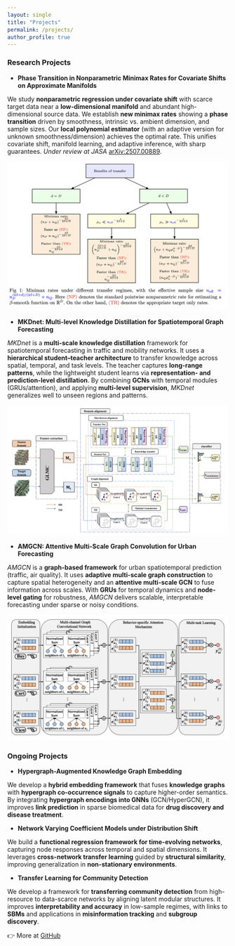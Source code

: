 ```yaml
---
layout: single
title: "Projects"
permalink: /projects/
author_profile: true
---
```




<!-- Custom font styling for homepage -->
<style>
.splash .page__content p,
.page__content p,
.archive__item-excerpt,
.archive__item-body {
  font-family: "Georgia", serif;
  font-size: 16px;
  line-height: 1.7;
  color: #2a2a2a;
  margin-bottom: 1.2em;
}

.page__title {
  font-family: "Georgia", serif;
  font-size: 28px;
  font-weight: 500;
}
</style>




### Research Projects


  - **Phase Transition in Nonparametric Minimax Rates for Covariate Shifts on Approximate Manifolds**

We study **nonparametric regression under covariate shift** with scarce target data near a **low-dimensional manifold** and abundant high-dimensional source data. We establish **new minimax rates** showing a **phase transition** driven by smoothness, intrinsic vs. ambient dimension, and sample sizes. Our **local polynomial estimator** (with an adaptive version for unknown smoothness/dimension) achieves the optimal rate. This unifies covariate shift, manifold learning, and adaptive inference, with sharp guarantees. *Under review at JASA* [arXiv:2507.00889](https://arxiv.org/abs/2507.00889).


  ![PhaseShift Workflow](/assets/images/phaseshift_workflow.jpg)


- **MKDnet: Multi-level Knowledge Distillation for Spatiotemporal Graph Forecasting**

*MKDnet* is a **multi-scale knowledge distillation** framework for spatiotemporal forecasting in traffic and mobility networks. It uses a **hierarchical student–teacher architecture** to transfer knowledge across spatial, temporal, and task levels. The teacher captures **long-range patterns**, while the lightweight student learns via **representation- and prediction-level distillation**. By combining **GCNs** with temporal modules (GRUs/attention), and applying **multi-level supervision**, *MKDnet* generalizes well to unseen regions and patterns.


  ![MKDnet Workflow](/assets/images/mkdnet_workflow.jpg)



- **AMGCN: Attentive Multi-Scale Graph Convolution for Urban Forecasting**

*AMGCN* is a **graph-based framework** for urban spatiotemporal prediction (traffic, air quality). It uses **adaptive multi-scale graph construction** to capture spatial heterogeneity and an **attentive multi-scale GCN** to fuse information across scales. With **GRUs** for temporal dynamics and **node-level gating** for robustness, *AMGCN* delivers scalable, interpretable forecasting under sparse or noisy conditions.

  ![AMGCN Workflow](/assets/images/amgcn_workflow.jpg)


### Ongoing Projects




- **Hypergraph-Augmented Knowledge Graph Embedding**

We develop a **hybrid embedding framework** that fuses **knowledge graphs** with **hypergraph co-occurrence signals** to capture higher-order semantics. By integrating **hypergraph encodings into GNNs** (GCN/HyperGCN), it improves **link prediction** in sparse biomedical data for **drug discovery and disease treatment**.


- **Network Varying Coefficient Models under Distribution Shift**

We build a **functional regression framework for time-evolving networks**, capturing node responses across temporal and spatial dimensions. It leverages **cross-network transfer learning** guided by **structural similarity**, improving generalization in **non-stationary environments**.

- **Transfer Learning for Community Detection**

We develop a framework for **transferring community detection** from high-resource to data-scarce networks by aligning latent modular structures. It improves **interpretability and accuracy** in low-sample regimes, with links to **SBMs** and applications in **misinformation tracking** and **subgroup discovery**.


👉 More at [GitHub](https://github.com/olivia3395)
